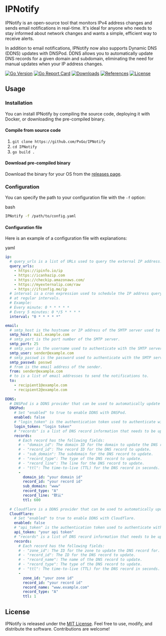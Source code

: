 IPNotify
========

IPNotify is an open-source tool that monitors IPv4 address changes and sends email notifications in real-time. It's ideal for anyone who needs to stay informed about network changes and wants a simple, efficient way to receive alerts.

In addition to email notifications, IPNotify now also supports Dynamic DNS (DDNS) updates with DNSPod. DDNS allows you to automatically update DNS records for a given domain and subdomain, eliminating the need for manual updates when your IP address changes.

[![Go Version](https://img.shields.io/badge/Go-v1.16-blue)](https://golang.org/dl/)
[![Go Report Card](https://goreportcard.com/badge/github.com/PxGo/IPNotify)](https://goreportcard.com/report/github.com/PxGo/IPNotify)
[![Downloads](https://img.shields.io/github/downloads/PxGo/IPNotify/total)](https://github.com/PxGo/IPNotify/releases)
[![References](https://img.shields.io/github/forks/PxGo/IPNotify?label=references)](https://github.com/PxGo/IPNotify/network/members)
[![License](https://img.shields.io/github/license/PxGo/IPNotify)](https://github.com/PxGo/IPNotify/blob/main/LICENSE)


Usage
-----

### Installation

You can install IPNotify by compiling the source code, deploying it with Docker, or downloading the pre-compiled binary.

#### Compile from source code

1.  `git clone https://github.com/PxGo/IPNotify`
2.  `cd IPNotify`
3.  `go build .`

#### Download pre-compiled binary

Download the binary for your OS from the [releases page](https://github.com/PxGo/IPNotify/releases).

### Configuration

You can specify the path to your configuration file with the `-f` option:

bash
```bash
IPNotify -f /path/to/config.yaml
```

#### Configuration file

Here is an example of a configuration file with explanations:

yaml

```yaml
ip:
  # query_urls is a list of URLs used to query the external IP address.
  query_urls:
    - https://ipinfo.io/ip
    - https://icanhazip.com
    - https://checkip.amazonaws.com/
    - https://myexternalip.com/raw
    - https://ifconfig.me/ip
  # interval is a cron expression used to schedule the IP address query
  # at regular intervals.
  # Example:
  # Every minute: 0 * * * * *
  # Every 5 minutes: 0 */5 * * * *
  interval: "0 * * * * *"

email:
  # smtp_host is the hostname or IP address of the SMTP server used to send emails.
  smtp_host: mail.example.com
  # smtp_port is the port number of the SMTP server.
  smtp_port: 25
  # smtp_user is the username used to authenticate with the SMTP server.
  smtp_user: sender@example.com
  # smtp_passwd is the password used to authenticate with the SMTP server.
  smtp_passwd: passwd
  # from is the email address of the sender.
  from: sender@example.com
  # to is a list of email addresses to send the notifications to.
  to:
    - recipient1@example.com
    - recipient2@example.com
  
DDNS:
  # DNSPod is a DDNS provider that can be used to automatically update DNS records for a given domain and subdomain.
  DNSPod:
    # Set "enabled" to true to enable DDNS with DNSPod.
    enabled: false
    # "login_token" is the authentication token used to authenticate with the DNSPod API.
    login_token: "login token"
    # "records" is a list of DNS record information that needs to be updated.
    records:
      # Each record has the following fields:
      # - "domain_id": The domain ID for the domain to update the DNS record for.
      # - "record_id": The record ID for the DNS record to update.
      # - "sub_domain": The subdomain for the DNS record to update.
      # - "record_type": The type of the DNS record to update.
      # - "record_line": The line for the DNS record to update.
      # - "ttl": The time-to-live (TTL) for the DNS record in seconds.
      -
        domain_id: "your domain id"
        record_id: "your record id"
        sub_domain: "www"
        record_type: "A"
        record_line: "默认"
        ttl: 600  
        
  # Cloudflare is a DDNS provider that can be used to automatically update DNS records for a given domain and subdomain.
  Cloudflare:
    # Set "enabled" to true to enable DDNS with Cloudflare.
    enabled: false
    # "api_token" is the authentication token used to authenticate with the Cloudflare API.
    api_token: "your api token"
    # "records" is a list of DNS record information that needs to be updated.
    records:
      # Each record has the following fields:
      # - "zone_id": The ID for the zone to update the DNS record for.
      # - "record_id": The ID for the DNS record to update.
      # - "record_name": The name of the DNS record to update.
      # - "record_type": The type of the DNS record to update.
      # - "ttl": The time-to-live (TTL) for the DNS record in seconds.
      -
        zone_id: "your zone id"
        record_id: "your record id"
        record_name: "www.example.com"
        record_type: "A"
        ttl: 1
```

License
-------

IPNotify is released under the [MIT License](https://github.com/PxGo/IPNotify/blob/main/LICENSE). Feel free to use, modify, and distribute the software. Contributions are welcome!
